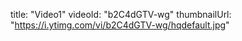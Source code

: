 title: "Video1"
videoId: "b2C4dGTV-wg"
thumbnailUrl: "https://i.ytimg.com/vi/b2C4dGTV-wg/hqdefault.jpg"
